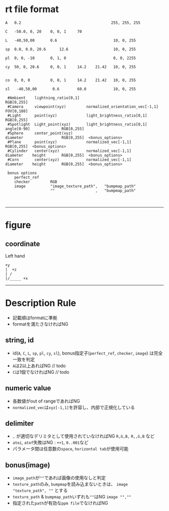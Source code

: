 # rt file format

```
A   0.2                                        255, 255, 255

C   -50.0, 0, 20    0, 0, 1     70

L   -40,50,00       0.6                         10, 0, 255

sp  0.0, 0.0, 20.6      12.6                    10, 0, 255

pl  0, 0, -10       0, 1, 0                     0, 0, 2255

cy  50, 0, 20.6     0, 0, 1     14.2    21.42   10, 0, 255


co  0, 0, 0         0, 0, 1     14.2    21.42   10, 0, 255

sl   -40,50,00       0.6        60.0            10, 0, 255
```

```
 #Ambient    lightning_ratio[0,1]                                                               RGB[0,255]
 #Camera     viewpoint(xyz)         normalized_orientation_vec[-1,1]   FOV[0,180]
 #Light      point(xyz)             light_brightness_ratio[0,1]                                 RGB[0,255]
 #Spotlight  Light_point(xyz)       light_brightness_ratio[0,1]        angle[0-90]              RGB[0,255]
 #Sphere     center_point(xyz)                                         diameter                 RGB[0,255]  <bonus_options>
 #Plane      point(xyz)             normalized_vec[-1,1]                                        RGB[0,255]  <bonus_options>
 #Cylinder   center(xyz)            normalized_vec[-1,1]               diameter    height       RGB[0,255]  <bonus_options>
 #Corn       center(xyz)            normalized_vec[-1,1]               diameter    height       RGB[0,255]  <bonus_options>

 bonus options
    perfect_ref
    checker         RGB
    image           "image_texture_path",   "bumpmap_path"
                    ""                  ,   "bumpmap_path"
```
<br>
<hr>

# figure
## coordinate
Left hand
```
+y
|  +z
| /
|/_____ +x
```
<hr>


# Description Rule
* 記載順はformatに準拠
* formatを満たさなければNG

## string, id
* id(`A`, `C`, `L`, `sp`, `pl`, `cy`, `sl`), bonus指定子(`perfect_ref`, `checker`, `image`) は完全一致を判定
* `A`は2以上あればNG    // todo
* `C`は1個でなければNG  // todo

## numeric value
* 各数値がout of rangeであればNG
* `normalized_vec`は`xyz[-1,1]`を許容し、内部で正規化している

## delimiter
* `,` が適切なデリミタとして使用されていなければNG `R,G,B,` `R,,G,B` など
* `atoi`, `atof`失敗はNG : `++1`,  `0..001`など
* パラメータ間は任意数の`space`, `horizontal tab`が使用可能

## bonus(image)
* `image_path`が`""`であれば画像の使用なしと判定
* `texture_path`のみ, `bumpmap`を読み込まないときは、 `image "texture_path", ""` とする
* `texture_path` & `bumpmap_path`いずれも`""`はNG   `image "",""`
* 指定された`path`が有効な`ppm file`でなければNG